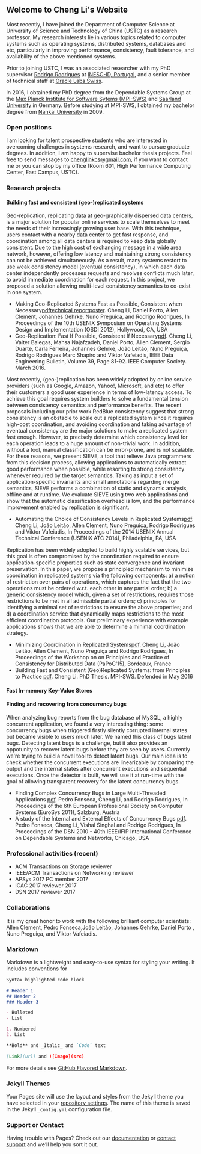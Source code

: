 ## Welcome to Cheng Li's Website

Most recently, I have joined the Department of Computer Science at University of Science and Technology of China (USTC) as a research professor. My research interests lie in various topics related to computer systems such as operating systems, distributed systems, databases and etc, particularly in improving performance, consistency, fault tolerance, and availability of the above mentioned systems.

Prior to joining USTC, I was an associated researcher with my PhD supervisor [Rodrigo Rodrigues](http://www.gsd.inesc-id.pt/~rodrigo/) at [INESC-ID, Portugal](http://www.gsd.inesc-id.pt/), and a senior member of technical staff at [Oracle Labs Swiss](https://labs.oracle.com/pls/apex/f?p=94065:23:2478385225960::NO::P23_LOCATION_ID:69). 

In 2016, I obtained my PhD degree from the Dependable Systems Group at the [Max Planck Institute for Software Sytems (MPI-SWS)](www.mpi-sws.org) and [Saarland University](http://www.cs.uni-saarland.de/) in Germany. Before studying at MPI-SWS, I obtained my bachelor degree from [Nankai University](http://nankai.en.school.cucas.cn/) in 2009.

### Open positions
I am looking for talent prospective students who are interested in overcoming challenges in systems research, and want to pursue graduate degrees. In addition, I am happy to supervise bachelor thesis projects. Feel free to send messages to chenglinkcs@gmail.com, if you want to contact me or you can stop by my office (Room 601, High Performance Computing Center, East Campus, USTC).

### Research projects

#### Building fast and consistent (geo-)replicated systems

Geo-replication, replicating data at geo-graphically dispersed data centers, is a major solution for popular online services to scale themselves to meet the needs of their increasingly growing user base. With this technique, users contact with a nearby data center to get fast response, and coordination among all data centers is required to keep data globally consistent. Due to the high cost of exchanging message in a wide area network, however, offering low latency and maintaining strong consistency can not be achieved simultaneously. As a result, many systems restort to use weak consistency model (eventual consistency), in which each data center independently processes requests and resolves conflicts much later, to avoid immediate coordination for each request. In this project, we proposed a solution allowing multi-level consistency semantics to co-exist in one system. 

- Making Geo-Replicated Systems Fast as Possible, Consistent when Necessary[pdf](https://people.mpi-sws.org/~chengli/papers/rbOSDI.pdf)[technical report](https://people.mpi-sws.org/~chengli/trs/rbTR.pdf)[poster](https://people.mpi-sws.org/~chengli/posters/rbPoster.pdf). Cheng Li, Daniel Porto, Allen Clement, Johannes Gehrke, Nuno Preguica, and Rodrigo Rodrigues, In Proceedings of the 10th USENIX Symposium on Operating Systems Design and Implementation (OSDI 2012), Hollywood, CA, USA
- Geo-Replication: Fast If Possible, Consistent If Necessary[pdf](https://people.mpi-sws.org/~chengli/papers/p81.pdf). Cheng Li, Valter Balegas, Mahsa Najafzadeh, Daniel Porto, Allen Clement, Sergio Duarte, Carla Ferreira, Johannes Gehrke, João Leitão, Nuno Preguiça, Rodrigo Rodrigues Marc Shapiro and Viktor Vafeiadis, IEEE Data Engineering Bulletin, Volume 39, Page 81-92. IEEE Computer Society. March 2016.

Most recently, (geo-)replication has been widely adopted by online service providers (such as Google, Amazon, Yahoo!, Microsoft, and etc) to offer their customers a good user experience in terms of low-latency access. To achieve this goal requires system builders to solve a fundamental tension between consistency semantics and performance benefits. The recent proposals including our prior work RedBlue consistency suggest that strong consistency is an obstacle to scale out a replicated system since it requires high-cost coordination, and avoiding coordination and taking advantage of eventual consistency are the major solutions to make a replicated system fast enough. However, to precisely determine which consistency level for each operation leads to a huge amount of non-trivial work. In addition, without a tool, manual classification can be error-prone, and is not scalable. For these reasons, we present SIEVE, a tool that relieve Java programmers from this decision process, allowing applications to automatically extract good performance when possible, while resorting to strong consistency whenever required by the target semantics. Taking as input a set of application-specific invariants and small annotations regarding merge semantics, SIEVE performs a combination of static and dynamic analysis, offline and at runtime. We evaluate SIEVE using two web applications and show that the automatic classification overhead is low, and the performance improvement enabled by replication is significant. 

- Automating the Choice of Consistency Levels in Replicated Systems[pdf](https://people.mpi-sws.org/~chengli/papers/sieve-usenix-atc-final.pdf). Cheng Li, João Leitão, Allen Clement, Nuno Preguiça, Rodrigo Rodrigues and Viktor Vafeiadis, In Proceedings of the 2014 USENIX Annual Technical Conference (USENIX ATC 2014), Philadelphia, PA, USA

Replication has been widely adopted to build highly scalable services, but this goal is often compromised by the coordination required to ensure application-specific properties such as state convergence and invariant preservation. In this paper, we propose a principled mechanism to minimize coordination in replicated systems via the following components: a) a notion of restriction over pairs of operations, which captures the fact that the two operations must be ordered w.r.t. each other in any partial order; b) a generic consistency model which, given a set of restrictions, requires those restrictions to be met in all admissible partial orders; c) principles for identifying a minimal set of restrictions to ensure the above properties; and d) a coordination service that dynamically maps restrictions to the most efficient coordination protocols. Our preliminary experience with example applications shows that we are able to determine a minimal coordination strategy. 

- Minimizing Coordination in Replicated Systems[pdf](https://people.mpi-sws.org/~chengli/papers/a8-Li.pdf). Cheng Li, João Leitão, Allen Clement, Nuno Preguiça and Rodrigo Rodrigues, In Proceedings of the Workshop on on Principles and Practice of Consistency for Distributed Data (PaPoC'15), Bordeaux, France
- Building Fast and Consistent (Geo)Replicated Systems: from Principles to Practice [pdf](https://people.mpi-sws.org/~chengli/thesis/final_version_thesis_cheng.pdf). Cheng Li. PhD Thesis. MPI-SWS. Defended in May 2016

#### Fast In-memory Key-Value Stores


#### Finding and recovering from concurrency bugs
When analyzing bug reports from the bug database of MySQL, a highly concurrent application, we found a very interesting thing: some concurrency bugs when triggered firstly silently corrupted internal states but became visible to users much later. We named this class of bugs latent bugs. Detecting latent bugs is a challenge, but it also provides an oppotunity to recover latent bugs before they are seen by users. Currently we're trying to build a novel tool to detect latent bugs. Our main idea is to check whether the concurrent executions are linearizable by comparing the output and the internal states after concurrent executions and sequential executions. Once the detector is built, we will use it at run-time with the goal of allowing transparent recovery for the latent concurrency bugs. 

- Finding Complex Concurrency Bugs in Large Multi-Threaded Applications [pdf](https://people.mpi-sws.org/~chengli/papers/eurosys11-pike.pdf). Pedro Fonseca, Cheng Li, and Rodrigo Rodrigues, In Proceedings of the 6th European Professional Society on Computer Systems (EuroSys 2011), Salzburg, Austria
- A study of the Internal and External Effects of Concurrency Bugs [pdf](https://people.mpi-sws.org/~chengli/papers/bug_study_dsn2010.pdf). Pedro Fonseca, Cheng Li, Vishal Singhal and Rodrigo Rodrigues, In Proceedings of the DSN 2010 - 40th IEEE/IFIP International Conference on Dependable Systems and Networks, Chicago, USA

### Professional activities (recent)
- ACM Transactions on Storage reviewer
- IEEE/ACM Transactions on Networking reviewer
- APSys 2017 PC member 2017
- ICAC 2017 reviewer 2017
- DSN 2017 reviewer 2017

### Collaborations

It is my great honor to work with the following brilliant computer scientists: Allen Clement, Pedro Fonseca,João Leitão, Johannes Gehrke, Daniel Porto , Nuno Preguiça, and Viktor Vafeiadis.

### Markdown

Markdown is a lightweight and easy-to-use syntax for styling your writing. It includes conventions for

```markdown
Syntax highlighted code block

# Header 1
## Header 2
### Header 3

- Bulleted
- List

1. Numbered
2. List

**Bold** and _Italic_ and `Code` text

[Link](url) and ![Image](src)
```

For more details see [GitHub Flavored Markdown](https://guides.github.com/features/mastering-markdown/).

### Jekyll Themes

Your Pages site will use the layout and styles from the Jekyll theme you have selected in your [repository settings](https://github.com/mr-cheng-li/mr-cheng-li.github.io/settings). The name of this theme is saved in the Jekyll `_config.yml` configuration file.

### Support or Contact

Having trouble with Pages? Check out our [documentation](https://help.github.com/categories/github-pages-basics/) or [contact support](https://github.com/contact) and we’ll help you sort it out.
